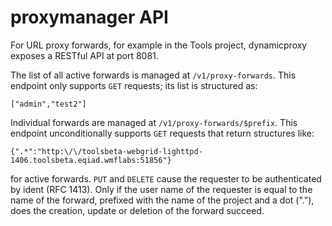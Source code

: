 # proxymanager API

For URL proxy forwards, for example in the Tools project, dynamicproxy
exposes a RESTful API at port 8081.

The list of all active forwards is managed at `/v1/proxy-forwards`.
This endpoint only supports `GET` requests; its list is structured as:

    ["admin","test2"]

Individual forwards are managed at `/v1/proxy-forwards/$prefix`.  This
endpoint unconditionally supports `GET` requests that return
structures like:

    {".*":"http:\/\/toolsbeta-webgrid-lighttpd-1406.toolsbeta.eqiad.wmflabs:51856"}

for active forwards.  `PUT` and `DELETE` cause the requester to be
authenticated by ident (RFC 1413).  Only if the user name of the
requester is equal to the name of the forward, prefixed with the name
of the project and a dot ("."), does the creation, update or deletion
of the forward succeed.
